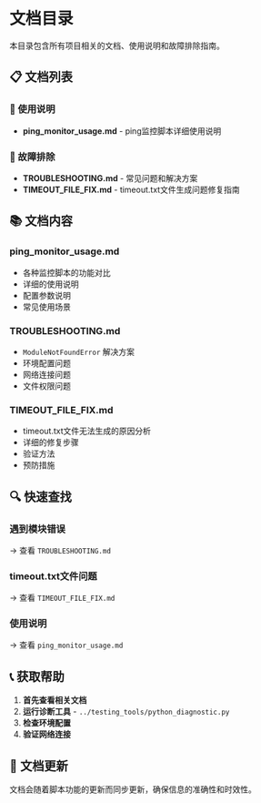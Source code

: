 # 文档目录

本目录包含所有项目相关的文档、使用说明和故障排除指南。

## 📋 文档列表

### 📖 使用说明
- **ping_monitor_usage.md** - ping监控脚本详细使用说明

### 🔧 故障排除
- **TROUBLESHOOTING.md** - 常见问题和解决方案
- **TIMEOUT_FILE_FIX.md** - timeout.txt文件生成问题修复指南

## 📚 文档内容

### ping_monitor_usage.md
- 各种监控脚本的功能对比
- 详细的使用说明
- 配置参数说明
- 常见使用场景

### TROUBLESHOOTING.md
- `ModuleNotFoundError` 解决方案
- 环境配置问题
- 网络连接问题
- 文件权限问题

### TIMEOUT_FILE_FIX.md
- timeout.txt文件无法生成的原因分析
- 详细的修复步骤
- 验证方法
- 预防措施

## 🔍 快速查找

### 遇到模块错误
→ 查看 `TROUBLESHOOTING.md`

### timeout.txt文件问题
→ 查看 `TIMEOUT_FILE_FIX.md`

### 使用说明
→ 查看 `ping_monitor_usage.md`

## 📞 获取帮助

1. **首先查看相关文档**
2. **运行诊断工具** - `../testing_tools/python_diagnostic.py`
3. **检查环境配置**
4. **验证网络连接**

## 🔄 文档更新

文档会随着脚本功能的更新而同步更新，确保信息的准确性和时效性。